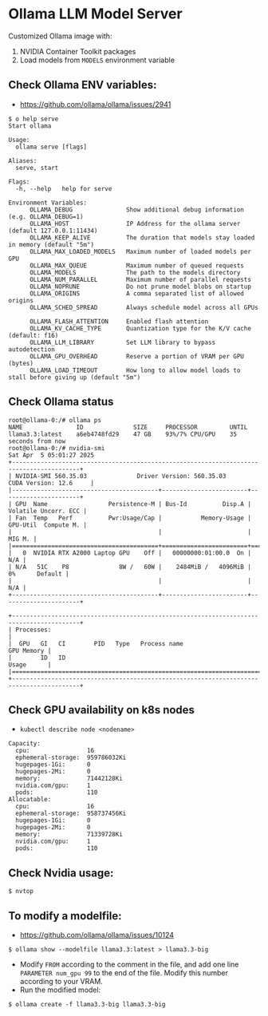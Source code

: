 # Ollama LLM Model Server

Customized Ollama image with:

1. NVIDIA Container Toolkit packages
2. Load models from `MODELS` environment variable

## Check Ollama ENV variables:

- https://github.com/ollama/ollama/issues/2941

```
$ o help serve
Start ollama

Usage:
  ollama serve [flags]

Aliases:
  serve, start

Flags:
  -h, --help   help for serve

Environment Variables:
      OLLAMA_DEBUG               Show additional debug information (e.g. OLLAMA_DEBUG=1)
      OLLAMA_HOST                IP Address for the ollama server (default 127.0.0.1:11434)
      OLLAMA_KEEP_ALIVE          The duration that models stay loaded in memory (default "5m")
      OLLAMA_MAX_LOADED_MODELS   Maximum number of loaded models per GPU
      OLLAMA_MAX_QUEUE           Maximum number of queued requests
      OLLAMA_MODELS              The path to the models directory
      OLLAMA_NUM_PARALLEL        Maximum number of parallel requests
      OLLAMA_NOPRUNE             Do not prune model blobs on startup
      OLLAMA_ORIGINS             A comma separated list of allowed origins
      OLLAMA_SCHED_SPREAD        Always schedule model across all GPUs

      OLLAMA_FLASH_ATTENTION     Enabled flash attention
      OLLAMA_KV_CACHE_TYPE       Quantization type for the K/V cache (default: f16)
      OLLAMA_LLM_LIBRARY         Set LLM library to bypass autodetection
      OLLAMA_GPU_OVERHEAD        Reserve a portion of VRAM per GPU (bytes)
      OLLAMA_LOAD_TIMEOUT        How long to allow model loads to stall before giving up (default "5m")
```

## Check Ollama status

```
root@ollama-0:/# ollama ps
NAME               ID              SIZE     PROCESSOR         UNTIL
llama3.3:latest    a6eb4748fd29    47 GB    93%/7% CPU/GPU    35 seconds from now
root@ollama-0:/# nvidia-smi
Sat Apr  5 05:01:27 2025
+-----------------------------------------------------------------------------------------+
| NVIDIA-SMI 560.35.03              Driver Version: 560.35.03      CUDA Version: 12.6     |
|-----------------------------------------+------------------------+----------------------+
| GPU  Name                 Persistence-M | Bus-Id          Disp.A | Volatile Uncorr. ECC |
| Fan  Temp   Perf          Pwr:Usage/Cap |           Memory-Usage | GPU-Util  Compute M. |
|                                         |                        |               MIG M. |
|=========================================+========================+======================|
|   0  NVIDIA RTX A2000 Laptop GPU    Off |   00000000:01:00.0  On |                  N/A |
| N/A   51C    P8              8W /   60W |    2484MiB /   4096MiB |      0%      Default |
|                                         |                        |                  N/A |
+-----------------------------------------+------------------------+----------------------+

+-----------------------------------------------------------------------------------------+
| Processes:                                                                              |
|  GPU   GI   CI        PID   Type   Process name                              GPU Memory |
|        ID   ID                                                               Usage      |
|=========================================================================================|
+-----------------------------------------------------------------------------------------+
```

## Check GPU availability on k8s nodes

- `kubectl describe node <nodename>`

```
Capacity:
  cpu:                16
  ephemeral-storage:  959786032Ki
  hugepages-1Gi:      0
  hugepages-2Mi:      0
  memory:             71442128Ki
  nvidia.com/gpu:     1
  pods:               110
Allocatable:
  cpu:                16
  ephemeral-storage:  958737456Ki
  hugepages-1Gi:      0
  hugepages-2Mi:      0
  memory:             71339728Ki
  nvidia.com/gpu:     1
  pods:               110
```

## Check Nvidia usage:

```
$ nvtop
```

## To modify a modelfile:

- https://github.com/ollama/ollama/issues/10124

```
$ ollama show --modelfile llama3.3:latest > llama3.3-big
```

- Modify `FROM` according to the comment in the file, and add one line `PARAMETER num_gpu 99` to the end of the file. Modify this number according to your VRAM.
- Run the modified model:

```
$ ollama create -f llama3.3-big llama3.3-big
```
